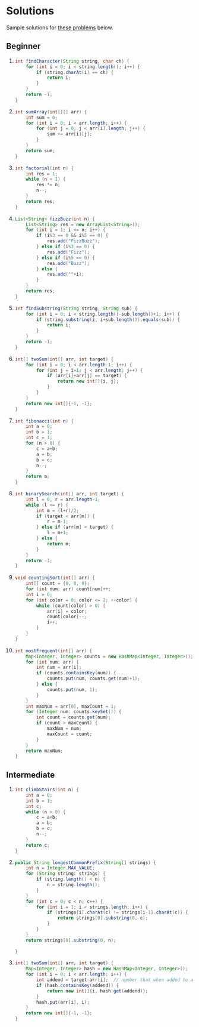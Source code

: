 # Solutions
Sample solutions for [these problems](/problems) below.

## Beginner
 1. ```java
    int findCharacter(String string, char ch) {
        for (int i = 0; i < string.length(); i++) {
            if (string.charAt(i) == ch) {
                return i;
            }
        }
        return -1;
    }
    ```
 2. ```java
    int sumArray(int[][] arr) {
        int sum = 0;
        for (int i = 0; i < arr.length; i++) {
            for (int j = 0; j < arr[i].length; j++) {
                sum += arr[i][j];
            }
        }
        return sum;
    }
    ```
 3. ```java
    int factorial(int n) {
        int res = 1;
        while (n > 1) {
            res *= n;
            n--;
        }
        return res;
    }
    ```
 4. ```java
    List<String> fizzBuzz(int n) {
        List<String> res = new ArrayList<String>();
        for (int i = 1; i <= n; i++) {
            if (i%3 == 0 && i%5 == 0) {
                res.add("FizzBuzz");
            } else if (i%3 == 0) {
                res.add("Fizz");
            } else if (i%5 == 0) {
                res.add("Buzz");
            } else {
                res.add(""+i);
            }
        }
        return res;
    }
    ```
 5. ```java
    int findSubstring(String string, String sub) {
        for (int i = 0; i < string.length()-sub.length()+1; i++) {
            if (string.substring(i, i+sub.length()).equals(sub)) {
                return i;
            }
        }
        return -1;
    }
    ```
 6. ```java
    int[] twoSum(int[] arr, int target) {
        for (int i = 0; i < arr.length-1; i++) {
            for (int j = i+1; j < arr.length; j++) {
                if (arr[i]+arr[j] == target) {
                    return new int[]{i, j};
                }
            }
        }
        return new int[]{-1, -1};
    }
    ```
 7. ```java
    int fibonacci(int n) {
        int a = 0;
        int b = 1;
        int c = 1;
        for (n > 0) {
            c = a+b;
            a = b;
            b = c;
            n--;
        }
        return a;
    }
    ```
 8. ```java
    int binarySearch(int[] arr, int target) {
        int l = 0, r = arr.length-1;
        while (l <= r) {
            int m = (l+r)/2;
            if (target < arr[m]) {
                r = m-1;
            } else if (arr[m] < target) {
                l = m+1;
            } else {
                return m;
            }
        }
        return -1;
    }
    ```
 9. ```java
    void countingSort(int[] arr) {
        int[] count = {0, 0, 0};
        for (int num: arr) count[num]++;
        int i = 0;
        for (int color = 0; color <= 2; ++color) {
            while (count[color] > 0) {
                arr[i] = color;
                count[color]--;
                i++;
            }
        }
    }
    ```
 10. ```java
     int mostFrequent(int[] arr) {
         Map<Integer, Integer> counts = new HashMap<Integer, Integer>();
         for (int num: arr) {
             int num = arr[i];
             if (counts.containsKey(num)) {
                 counts.put(num, counts.get(num)+1);
             } else {
                 counts.put(num, 1);
             }
         }
         int maxNum = arr[0], maxCount = 1;
         for (Integer num: counts.keySet()) {
             int count = counts.get(num);
             if (count > maxCount) {
                 maxNum = num;
                 maxCount = count;
             }
         }
         return maxNum;
     }
     ```
     
## Intermediate
 1. ```java
    int climbStairs(int n) {
        int a = 0;
        int b = 1;
        int c;
        while (n > 0) {
            c = a+b;
            a = b;
            b = c;
            n--;
        }
        return c;
    }
    ```
 2. ```java
    public String longestCommonPrefix(String[] strings) {
        int n = Integer.MAX_VALUE;
        for (String string: strings) {
            if (string.length() < n) {
                n = string.length();
            }
        }
        for (int c = 0; c < n; c++) {
            for (int i = 1; i < strings.length; i++) {
                if (strings[i].charAt(c) != strings[i-1].charAt(c)) {
                    return strings[0].substring(0, c);
                }
            }
        }
        return strings[0].substring(0, n);
        
    }
    ```
 3. ```java
    int[] twoSum(int[] arr, int target) {
        Map<Integer, Integer> hash = new HashMap<Integer, Integer>();  // this will store values and index in arr
        for (int i = 0; i < arr.length; i++) {
            int addend = target-arr[i];  // number that when added to arr[i] equals target
            if (hash.containsKey(addend)) {
                return new int[]{i, hash.get(addend)};
            }
            hash.put(arr[i], i);
        }
        return new int[]{-1, -1};
    }
    ```
